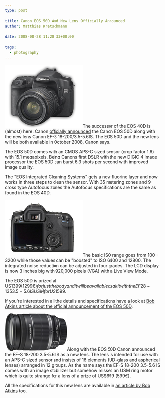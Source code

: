 ```yaml
---
type: post

title: Canon EOS 50D And New Lens Officially Announced
author: Matthias Kretschmann

date: 2008-08-28 11:28:33+00:00

tags:
  - photography
---
```


[![EOS 50D back](../media/eos_50D_front_thumb.png)](../media/eos_50D_front.png)The successor of the EOS 40D is (almost) here: Canon [officially announced](http://www.usa.canon.com/templatedata/pressrelease/20080826_eos50d.html) the Canon EOS 50D along with the new lens Canon EF-S 18-200/3.5-5.6IS. The EOS 50D and the new lens will be both available in October 2008, Canon says.

The EOS 50D comes with an CMOS APS-C sized sensor (crop factor 1.6) with 15.1 megapixels. Being Canons first DSLR with the new DIGIC 4 image processor the EOS 50D can burst 6.3 shots per second with improved image quality.

<!-- more -->

The "EOS Integrated Cleaning Systems" gets a new fluorine layer and now works in three steps to clean the sensor. With 35 metering zones and 9 cross type Autofocus zones the Autofocus specifications are the same as found in the EOS 40D.

[![EOS 50D back](../media/eos_50D_back_thumb.png)](../media/eos_50D_back.png)The basic ISO range goes from 100 - 3200 while those values can be "boosted" to ISO 6400 and 12800. The integrated noise reduction can be adjusted in four grades. The LCD display is now 3 inches big with 920,000 pixels (VGA) with a Live View Mode.

The EOS 50D is prized at US$1399 (1299€) for just the body and it will be available as a kit with the EF 28-135 3.5-5.6 IS USM for US$1599.

If you're interested in all the details and specifications have a look at [Bob Atkins article about the official announcement of the EOS 50D](http://www.bobatkins.com/photography/digital/canon_eos_50D.html).

[![EF-S 18-200/3.5-5.6 IS](../media/efs_18-200_thumb.png)](../media/efs_18-200.png)Along with the EOS 50D Canon announced the EF-S 18-200 3.5-5.6 IS as a new lens. The lens is intended for use with an APS-C sized sensor and insists of 16 elements (UD-glass and aspherical lenses) arranged in 12 groups. As the name says the EF-S 18-200 3.5-5.6 IS comes with an image stabilizer but somehow misses an USM ring motor which is quite strange for a lens of a prize of US\$699 (599€).

All the specifications for this new lens are available in [an article by Bob Atkins](http://www.bobatkins.com/photography/reviews/canon_efs_18-200_is.html) too.
